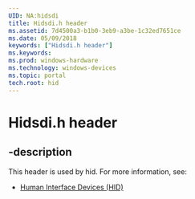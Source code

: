 ```yaml
---
UID: NA:hidsdi
title: Hidsdi.h header
ms.assetid: 7d4500a3-b1b0-3eb9-a3be-1c32ed7651ce
ms.date: 05/09/2018
keywords: ["Hidsdi.h header"]
ms.keywords: 
ms.prod: windows-hardware
ms.technology: windows-devices
ms.topic: portal
tech.root: hid
---
```


# Hidsdi.h header


## -description


This header is used by hid. For more information, see:

- [Human Interface Devices (HID)](../_hid/index.md)
